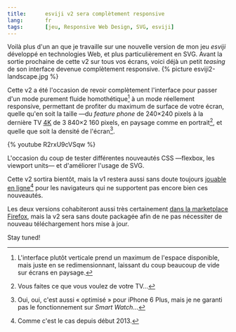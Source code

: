 ```yaml
---
title:      esviji v2 sera complètement responsive
lang:       fr
tags:       [jeu, Responsive Web Design, SVG, esviji]
---
```


Voilà plus d'un an que je travaille sur une nouvelle version de mon jeu *esviji* développé en technologies Web, et plus particulièrement en SVG. Avant la sortie prochaine de cette v2 sur tous vos écrans, voici déjà un petit *teasing* de son interface devenue complètement responsive.
{% picture esviji2-landscape.jpg %}

Cette v2 a été l'occasion de revoir complètement l'interface pour passer d'un mode purement fluide homothétique[^fluide] à un mode réellement responsive, permettant de profiter du maximum de surface de votre écran, quelle qu'en soit la taille —du *feature phone* de 240×240 pixels à la dernière TV [4K](http://fr.wikipedia.org/wiki/4K) de 3 840×2 160 pixels, en paysage comme en portrait[^tv], et quelle que soit la densité de l'écran[^iphone6p].

{% youtube R2rxU9cVSqw %}

L'occasion du coup de tester différentes nouveautés CSS —flexbox, les viewport units— et d'améliorer l'usage de SVG.

Cette v2 sortira bientôt, mais la v1 restera aussi sans doute toujours [jouable en ligne](http://play.esviji.com/)[^enligne] pour les navigateurs qui ne supportent pas encore bien ces nouveautés.

Les deux versions cohabiteront aussi très certainement [dans la marketplace Firefox](https://marketplace.firefox.com/app/esviji), mais la v2 sera sans doute packagée afin de ne pas nécessiter de nouveau téléchargement hors mise à jour.

Stay tuned!

[^fluide]: L'interface plutôt verticale prend un maximum de l'espace disponible, mais juste en se redimensionnant, laissant du coup beaucoup de vide sur écrans en paysage.

[^tv]: Vous faites ce que vous voulez de votre TV…

[^iphone6p]: Oui, oui, c'est aussi « optimisé » pour iPhone 6 Plus, mais je ne garanti pas le fonctionnement sur *Smart Watch*…

[^enligne]: Comme c'est le cas depuis début 2013.
